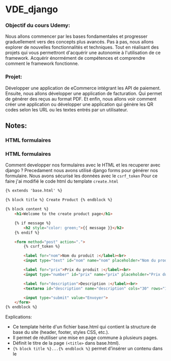 
# VDE_django

### Objectif du cours Udemy:
Nous allons commencer par les bases fondamentales et progresser graduellement
vers des concepts plus avancés.
Pas à pas, nous allons explorer de nouvelles fonctionnalités et techniques.
Tout en réalisant des projets qui vous permettront d'acquérir une autonomie à
l'utilisation de ce framework.
Acquérir énormément de compétences et comprendre comment le framework fonctionne.

### Projet:

Développer une application de eCommerce intégrant les API de paiement.
Ensuite, nous allons développer une application de facturation.
Qui permet de générer des reçus au format PDF.
Et enfin, nous allons voir comment créer une application ou développer une application qui génère les
QR codes selon les URL ou les textes entrés par un utilisateur.






## Notes:
### HTML formulaires

### HTML formulaires
Comment developper nos formulaires avec le HTML et les recuperer avec django ?
Precedament nous avons utilisé django forms pour générer nos formulaire.
Nous avons sécurisé les données avec le `csrf_token`
Pour ce faire j'ai modifié le code html du template `create.html`

```html
{% extends 'base.html' %}

{% block title %} Create Product {% endblock %}

{% block content %}
    <h1>Welcome to the create product page</h1>

    {% if message %}
        <h2 style="color: green;">{{ message }}</h2>
    {% endif %}

    <form method="post" action=".">
        {% csrf_token %}

        <label for="nom">Nom du produit :</label><br>
        <input type="text" id="nom" name="nom" placeholder="Nom du produit" required><br><br>

        <label for="prix">Prix du produit :</label><br>
        <input type="number" id="prix" name="prix" placeholder="Prix du produit" required><br><br>

        <label for="description">Description :</label><br>
        <textarea id="description" name="description" cols="30" rows="10" placeholder="Description du produit" required></textarea><br><br>

        <input type="submit" value="Envoyer">
    </form>
{% endblock %}
```

Explications:
- Ce template hérite d'un fichier base.html qui contient la structure de base du site (header, footer, styles CSS, etc.).
- Il permet de réutiliser une mise en page commune à plusieurs pages.
- Définit le titre de la page ``(<title>`` dans base.html).
- ```{% block title %}...{% endblock %}``` permet d’insérer un contenu dans le <title> de base.html.
- Tout le contenu entre ```{% block content %} ... {% endblock %}``` est inséré à l'endroit où base.html définit {% block content %}.
- ```{{ message }}``` : Variable envoyée par Django depuis la vue (produit_create_view).
- Elle affiche un message (ex : "Produit enregistré avec succès").
- Si aucun message n'est défini, rien ne s’affiche.
- method="post" : Envoie les données en POST (utilisé pour modifier la base de données).
- ```action="." ```: Envoie le formulaire à la même URL que la page actuelle.
- ```{% csrf_token %}``` : Sécurise le formulaire avec un jeton CSRF pour éviter les attaques CSRF.
- name="nom" : Correspond à ```request.POST["nom"]``` dans la vue Django.
- name="prix" : Correspond à ```request.POST["prix"]``` (⚠️ erreur, type="int" n'existe pas, il faut mettre type="number").
- name="description" : Définit la description du produit.
- Envoie les données du formulaire à la vue Django (produit_create_view).

J'ai également modifié la fonction de la vue:\

```python
def produit_create_view(request):
    message = ''
    if request.method == 'POST':
        data = request.POST
        nom = data.get("nom")
        prix = data.get("prix")
        description = data.get("description")
        Produit.objects.create(nom=nom, prix=prix, description=description)
        message = 'produit a été bien enregistré avec succès'
    return render(request, 'produit/create.html', {'message':message})
```
Explication:
- Cette vue est basée sur une fonction (FBV - Function-Based View) qui gère l'affichage et la soumission d'un formulaire.
- On initialise une variable message qui servira à afficher une confirmation à l'utilisateur après l'enregistrement du produit.
- On Vérifie si le formulaire a été soumis en POST (ce qui signifie que l'utilisateur a cliqué sur "Soumettre").
- request.POST contient toutes les données envoyées par le formulaire.
- .get("nom") récupère la valeur du champ nom sans provoquer d'erreur si le champ est absent.
-Produit est un modèle Django, qui est défini dans models.py.
- objects.create(...) crée et enregistre directement un nouvel objet en base de données.
- Une fois le produit créé, on met à jour message pour informer l'utilisateur que l'opération a réussi.
- La derniere ligne retourne la page create.html dans le dossier produit/, en envoyant le message à afficher dans le template.

### Pure Django formulaire (formulaire django pure)
J'ai modifié le code qui est dans forms. Le formulaire django pure utilisé ici permet de donner des champs encore inexistants (ici l'heritage c'est Form pas Produit). Par exemple je peux ajouter le champ ``` active = forms.BooleanField(required=False)```sans erreur.
On peut aussi donner valeurs par défeaut avec l'argument `initial="Nom Produit"` par exemple
```python 
from django import forms
class PurProduitFrm(forms.Form):
    nom = forms.CharField(required=True) # required=True rend le champs obligatoire dans le formulaire du coté backend car la sécurité sur le html ne suffie pas car elle peut etre enlevée
    description = forms.CharField(required=False)#
    prix = forms.FloatField()
    active = forms.BooleanField(required=False, initial=True)
```

Je modifie ensuite le code dans la vue: en gros, je recupere les données du formulaire `form = ProduitForm(request.POST or None)` s'il y en a que j'enregistre si elles sont valides.
J'envoie ensuite un message de confirmation

```python

from django.shortcuts import render
from .forms import PurProduitFrm  # Import du formulaire
from produits.models import Produit  # Import du modèle

def produit_create_view(request):
    message = ''  # Initialisation du message
    form = PurProduitFrm(request.POST or None)  # Création du formulaire

    if request.method == 'POST':
        if form.is_valid():  # Vérifie si le formulaire est valide
            Produit.objects.create(**form.cleaned_data)  # Enregistre en base les ** c'est pour exploser le dictionnaire et si c'est une liste il suffit de mettre une seule étoile *
            message = '✅ Produit enregistré avec succès !'  # Met à jour le message

            # Réinitialiser le formulaire après soumission
            form = PurProduitFrm()

    return render(request, 'produit/create.html', {'form': form, 'message': message})
```
Je vais ensuite récuperer le formulaire via `create.html`

```html
{% extends 'base.html' %}

{% block title %} Create Product {% endblock %}

{% block content %}
    <h1>Welcome to the create product page</h1>

    {% if message %}
        <h2 style="color: green;">{{ message }}</h2>
    {% endif %}

    <form method="post" action=".">
        {% csrf_token %}
        {{form.as_p}}
        <input type="submit" value="Envoyer">
    </form>
{% endblock %}
```
la methode `as_p` renvoie le formulaire en paragraph, la methode `as_ul` le renvoie en liste.

